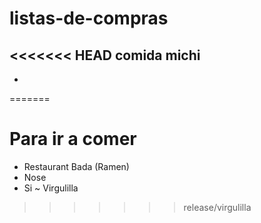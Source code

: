 # listas-de-compras
<<<<<<< HEAD
comida michi
-
-
=======

# Para ir a comer

- Restaurant Bada (Ramen)
- Nose
- Si
  ~ Virgulilla
>>>>>>> release/virgulilla

